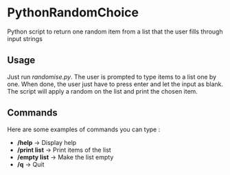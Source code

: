 # PythonRandomChoice
Python script to return one random item from a list that the user fills through input strings

## Usage
Just run *randomise.py*.
The user is prompted to type items to a list one by one.
When done, the user just have to press enter and let the input as blank. The script will apply a random on the list and print the chosen item.

## Commands

Here are some examples of commands you can type :

- **/help**			->	Display help
- **/print list**	->	Print items of the list
- **/empty list**	->	Make the list empty
- **/q**			->	Quit
